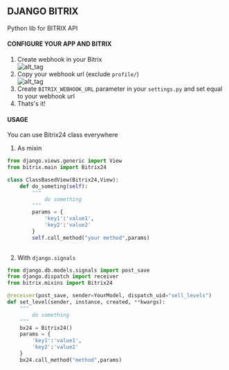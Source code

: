 DJANGO BITRIX
---
Python lib for BITRIX API

#### CONFIGURE YOUR APP AND BITRIX
1) Create webhook in your Bitrix \
![alt_tag](https://helpdesk.bitrix24.ru/upload/medialibrary/966/%D0%A1%D1%82%D1%80%D0%B0%D0%BD%D0%B8%D1%86%D0%B0_%D0%B2%D0%B5%D0%B1%D1%85%D1%83%D0%BA%D0%B8.png "WEBHOOK EXAMPLE")
2) Copy your webhook url (exclude `profile/`)\
![alt_tag](https://dev.1c-bitrix.ru/images/curs_b24/marketplace/wch_1.png "WEBHOOK URL EXAMPLE")
3) Create `BITRIX_WEBHOOK_URL` parameter in your `settings.py` and set equal to your webhook url
4) Thats's it!

#### USAGE
You can use Bitrix24 class everywhere
1) As mixin
```python
from django.views.generic import View
from bitrix.main import Bitrix24

class ClassBasedView(Bitrix24,View):
    def do_someting(self):
        """
            do something
        """
        params = {
            'key1':'value1',
            'key2':'value2'
        }
        self.call_method("your method",params)
        
```
2) With `django.signals`
```python
from django.db.models.signals import post_save
from django.dispatch import receiver
from bitrix.mixins import Bitrix24

@receiver(post_save, sender=YourModel, dispatch_uid="sell_levels")
def set_level(sender, instance, created, **kwargs):
    """
        do something
    """
    bx24 = Bitrix24()
    params = {
        'key1':'value1',
        'key2':'value2'
    }
    bx24.call_method("method",params)    

```